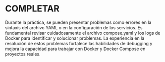 # COMPLETAR  
Durante la práctica, se pueden presentar problemas como errores en la sintaxis del archivo YAML o en la configuración de los servicios. Es fundamental revisar cuidadosamente el archivo compose.yaml y los logs de Docker para identificar y solucionar problemas. La experiencia en la resolución de estos problemas fortalece las habilidades de debugging y mejora la capacidad para trabajar con Docker y Docker Compose en proyectos reales.
